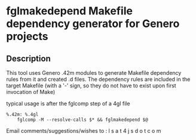 # fglmakedepend Makefile dependency generator for Genero projects

## Description

This tool uses Genero .42m modules to generate Makefile dependency rules from it and created .d files.
The dependency rules are included in the target Makefile (with a '-' sign, so they do not have to exist upon first invocation of Make)

typical usage is after the fglcomp step of a 4gl file


```
%.42m: %.4gl 
	fglcomp -M --resolve-calls $* && fglmakedepend $@
```

Email comments/suggestions/wishes to : l s a t 4 j s d o t c o m
